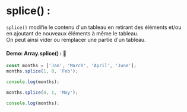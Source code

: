 

# splice() :

`splice()` modifie le contenu d'un tableau en retirant des éléments et/ou </br>
en ajoutant de nouveaux éléments à même le tableau. </br>
On peut ainsi vider ou remplacer une partie d'un tableau. 

#### Demo: Array.splice() : :speech_balloon:

````js
const months = ['Jan', 'March', 'April', 'June'];
months.splice(1, 0, 'Feb');

console.log(months);

months.splice(4, 1, 'May');

console.log(months);
````